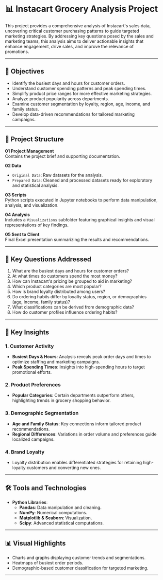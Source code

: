 # 📊 Instacart Grocery Analysis Project

This project provides a comprehensive analysis of Instacart's sales data, uncovering critical customer purchasing patterns to guide targeted marketing strategies. By addressing key questions posed by the sales and marketing teams, this analysis aims to deliver actionable insights that enhance engagement, drive sales, and improve the relevance of promotions.

---

## 🎯 Objectives

- Identify the busiest days and hours for customer orders.
- Understand customer spending patterns and peak spending times.
- Simplify product price ranges for more effective marketing strategies.
- Analyze product popularity across departments.
- Examine customer segmentation by loyalty, region, age, income, and family status.
- Develop data-driven recommendations for tailored marketing campaigns.

---

## 📂 Project Structure

**01 Project Management**  
Contains the project brief and supporting documentation.

**02 Data**  
- `Original Data`: Raw datasets for the analysis.  
- `Prepared Data`: Cleaned and processed datasets ready for exploratory and statistical analysis.

**03 Scripts**  
Python scripts executed in Jupyter notebooks to perform data manipulation, analysis, and visualization.

**04 Analysis**  
Includes a `Visualizations` subfolder featuring graphical insights and visual representations of key findings.

**05 Sent to Client**  
Final Excel presentation summarizing the results and recommendations.

---

## 📝 Key Questions Addressed

1. What are the busiest days and hours for customer orders?  
2. At what times do customers spend the most money?  
3. How can Instacart's pricing be grouped to aid in marketing?  
4. Which product categories are most popular?  
5. How is brand loyalty distributed among users?  
6. Do ordering habits differ by loyalty status, region, or demographics (age, income, family status)?  
7. What classifications can be derived from demographic data?  
8. How do customer profiles influence ordering habits?

---

## 🚀 Key Insights

### **1. Customer Activity**
- **Busiest Days & Hours**: Analysis reveals peak order days and times to optimize staffing and marketing campaigns.  
- **Peak Spending Times**: Insights into high-spending hours to target promotional efforts.  

### **2. Product Preferences**
- **Popular Categories**: Certain departments outperform others, highlighting trends in grocery shopping behavior.  

### **3. Demographic Segmentation**
- **Age and Family Status**: Key connections inform tailored product recommendations.  
- **Regional Differences**: Variations in order volume and preferences guide localized campaigns.  

### **4. Brand Loyalty**
- Loyalty distribution enables differentiated strategies for retaining high-loyalty customers and converting new ones.

---

## 🛠️ Tools and Technologies

- **Python Libraries**:  
  - **Pandas**: Data manipulation and cleaning.  
  - **NumPy**: Numerical computations.  
  - **Matplotlib & Seaborn**: Visualization.  
  - **Scipy**: Advanced statistical computations.  

---

## 📊 Visual Highlights

- Charts and graphs displaying customer trends and segmentations.  
- Heatmaps of busiest order periods.  
- Demographic-based customer classification for targeted marketing.

---
